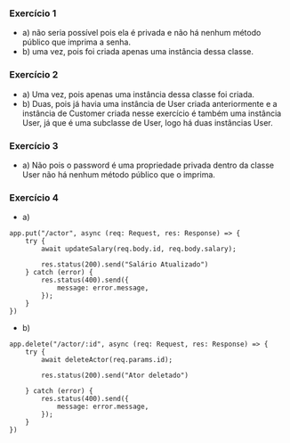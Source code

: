 ### Exercício 1
* a) não seria possível pois ela é privada e não há nenhum método público que imprima a senha.
* b) uma vez, pois foi criada apenas uma instância dessa classe.
### Exercício 2
* a) Uma vez, pois apenas uma instância dessa classe foi criada.
* b) Duas, pois já havia uma instância de User criada anteriormente e a instância de Customer criada nesse exercício é também uma instância User, já que é uma subclasse de User, logo há duas instâncias User.
### Exercício 3
* a) Não pois o password é uma propriedade privada dentro da classe User não há nenhum método público que o imprima.
### Exercício 4
* a)
```
app.put("/actor", async (req: Request, res: Response) => {
    try {
        await updateSalary(req.body.id, req.body.salary);

        res.status(200).send("Salário Atualizado")
    } catch (error) {
        res.status(400).send({
            message: error.message,
        });
    }
})
```
* b) 
```
app.delete("/actor/:id", async (req: Request, res: Response) => {
    try {
        await deleteActor(req.params.id);

        res.status(200).send("Ator deletado")
        
    } catch (error) {
        res.status(400).send({
            message: error.message,
        });
    }
})

```
